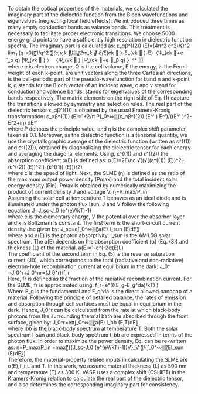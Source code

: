 To obtain the optical properties of the materials, we calculated the imaginary part of the dielectric function from the Bloch wavefunctions and eigenvalues (neglecting local field effects). We introduced three times as many empty conduction bands as valance bands. This treatment is necessary to facilitate proper electronic transitions. We choose 5000 energy grid points to have a sufficiently high resolution in dielectric function spectra. The imaginary part is calculated as:
ε_αβ^((2)) (E)=(4π^2 e^2)/Ω^2    lim┬(q→0)⁡〖1/q^2  ∑_(c,v,k ⃗)▒〖2w_k ⃗  δ(ξ_(ck ⃗ )-ξ_(vk ⃗ )-E)〈Ψ_(ck ⃗+e ⃗_α q) |Ψ_(vk ⃗ ) 〉 〈Ψ_(vk ⃗ ) |Ψ_(ck ⃗+e ⃗_β q) 〉^* 〗〗	
where e is electron charge, Ω is the cell volume, E the energy,   is the Fermi-weight of each k-point,  are unit vectors along the three Cartesian directions,   is the cell-periodic part of the pseudo-wavefunction for band n and k-point k, q stands for the Bloch vector of an incident wave, c and v stand for conduction and valence bands,   stands for eigenvalues of the corresponding bands respectively. The matrix elements on the right side of Eq. (1) capture the transitions allowed by symmetry and selection rules. The real part of the dielectric tensor ε_αβ^((1)) is obtained by the usual Kramers-Kronig transformation:
ε_αβ^((1)) (E)=1+2/π P∫_0^∞▒(ε_αβ^((2)) (E^' ) E^')/((E^' )^2-E^2+iη) dE^'			     				  
where P denotes the principle value, and η is the complex shift parameter taken as 0.1. Moreover, as the dielectric function is a tensorial quantity, we use the crystallographic average of the dielectric function (written as ε^((1))  and ε^((2))), obtained by diagonalizing the dielectric tensor for each energy and averaging the diagonal elements.
Using, ε^((1)) and ε^((2)) the absorption coefficient α(E) is defined as:
α(E)=2E/ℏc √((√((ε^((1)) (E))^2+(ε^((2)) (E))^2 )-(ε^((1)) (E)))/2)							   
where c is the speed of light.
Next, the SLME (ɳ) is defined as the ratio of the maximum output power density (Pmax) and the total incident solar energy density (Pin). Pmax is obtained by numerically maximizing the product of current density J and voltage V.
ɳ=P_max/P_in  										
Assuming the solar cell at temperature T behaves as an ideal diode and is illuminated under the photon flux Isun, J and V follow the following equation:
J=J_sc-J_0 (e^(eV/kT)-1)								
where e is the elementary charge, V the potential over the absorber layer and k is Boltzmann’s constant. The first term is the short-circuit current density Jsc given by:
J_sc=e∫_0^∞▒〖a(E) I_sun (E)dE〗									
where and a(E) is the photon absorptivity, I_sun  is the AM1.5G solar spectrum. The a(E) depends on the absorption coefficient (α) (Eq. (3)) and thickness (L) of the material.
a(E)=1-e^(-2α(E)L)										
The coefficient of the second term in Eq. (5) is the reverse saturation current (J0), which corresponds to the total (radiative and non-radiative) electron-hole recombination current at equilibrium in the dark:
J_0^ =J_0^r+J_0^nr=(J_0^r)/f_r 										
Here, fr is defined as the fraction of the radiative recombination current. For the SLME, fr is approximated using:
f_r=e^(((E_g-E_g^da)/kT) )											
Where E_g is the fundamental and E_g^da  is the direct allowed bandgap of a material.
Following the principle of detailed balance, the rates of emission and absorption through cell surfaces must be equal in equilibrium in the dark. Hence, J_0^r can be calculated from the rate at which black-body photons from the surrounding thermal bath are absorbed through the front surface, given by:
J_0^r=eπ∫_0^∞▒〖a(E) I_bb (E,T)dE〗									
where Ibb is the black-body spectrum at temperature T. Both the solar spectrum I_sun  and black-body spectrum I_bb are expressed in terms of the photon flux.
In order to maximize the power density, Eq.  can be re-written as:
ɳ=P_max/P_in =max⁡〖{(J_sc-J_0 (e^(eV/kT)-1))V}_V 〗/(∫_0^∞▒〖EI_sun (E)dE〗)								
Therefore, the material-property related inputs in calculating the SLME are α(E),f_r,L and T. In this work, we assume material thickness (L) as 500 nm and temperature (T) as 300 K. 
VASP uses a complex shift (CSHIFT) in the Kramers-Kronig relation to calculate the real part of the dielectric tensor, and also determines the corresponding imaginary part for consistency.
